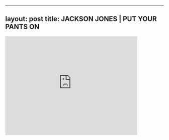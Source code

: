 

---
layout: post
title: JACKSON JONES | PUT YOUR PANTS ON
---


<div class="output"><iframe width="420" height="315" src="http://www.youtube.com/embed/Z29kgmDKrY8" frameborder="0" allowfullscreen></iframe></div>

